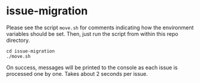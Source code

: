 # issue-migration

Please see the script `move.sh` for comments indicating how the environment variables should be set.
Then, just run the script from within this repo directory.

```
cd issue-migration
./move.sh
```

On success, messages will be printed to the console as each issue is processed one by one. Takes about 2 seconds per issue.
